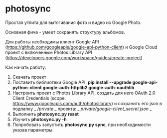 # photosync
Простая утлита для вытягивания фото и видео из Google Photo.

Основная фича - умеет сохранять структуру альбомов.

Для работы необходимы клиент Google API (https://github.com/googleapis/google-api-python-client) и Google Cloud проект с включенным Photos Library API (https://developers.google.com/workspace/guides/create-project)

Как начать работу:

1) Скачать проект
2) Поставить библиотеки Google API: **pip install --upgrade google-api-python-client google-auth-httplib2 google-auth-oauthlib**
3) Настроить проект c Photos Library API, создать для него OAuth 2.0 Client Сredentials (scope: https://www.googleapis.com/auth/photoslibrary)
   и сохранить его json в подпапку _ _/private_ _ проекта: _ _private/google-client_secret.json_ _
4) Выполнить **photosync.py reset**
5) Изучить **photosync.py -h**
6) Попробовать запустить **photosync.py sync**, при необходимости указав параметры

